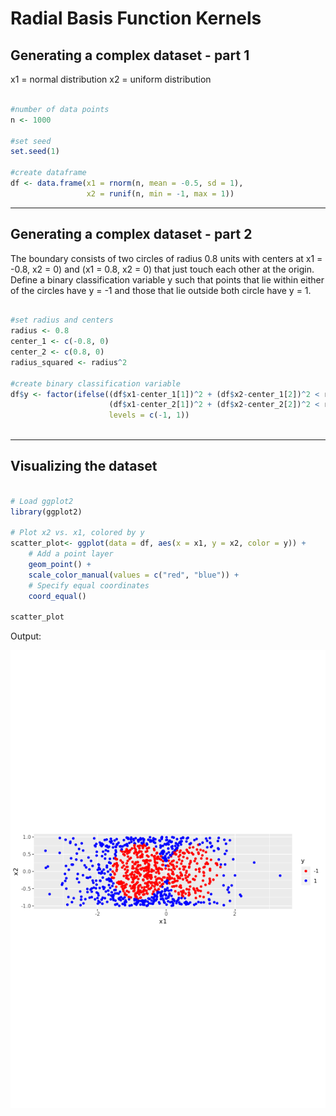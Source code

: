 # Radial Basis Function Kernels
## Generating a complex dataset - part 1


x1 = normal distribution
x2 = uniform distribution


```r

#number of data points
n <- 1000

#set seed
set.seed(1)

#create dataframe
df <- data.frame(x1 = rnorm(n, mean = -0.5, sd = 1), 
                 x2 = runif(n, min = -1, max = 1))
```
***

## Generating a complex dataset - part 2


The boundary consists of two circles of radius 0.8 units with centers at x1 = -0.8, x2 = 0) and (x1 = 0.8, x2 = 0) that just touch each other at the origin. Define a binary classification variable y such that points that lie within either of the circles have y = -1 and those that lie outside both circle have y = 1.

```r

#set radius and centers
radius <- 0.8
center_1 <- c(-0.8, 0)
center_2 <- c(0.8, 0)
radius_squared <- radius^2

#create binary classification variable
df$y <- factor(ifelse((df$x1-center_1[1])^2 + (df$x2-center_1[2])^2 < radius_squared|
                      (df$x1-center_2[1])^2 + (df$x2-center_2[2])^2 < radius_squared, -1, 1),
                      levels = c(-1, 1))
                      
```

***

## Visualizing the dataset

```r

# Load ggplot2
library(ggplot2)

# Plot x2 vs. x1, colored by y
scatter_plot<- ggplot(data = df, aes(x = x1, y = x2, color = y)) + 
    # Add a point layer
    geom_point() + 
    scale_color_manual(values = c("red", "blue")) +
    # Specify equal coordinates
    coord_equal()
 
scatter_plot 

```

Output:

![ch4plot1](ch4plot1.png)


